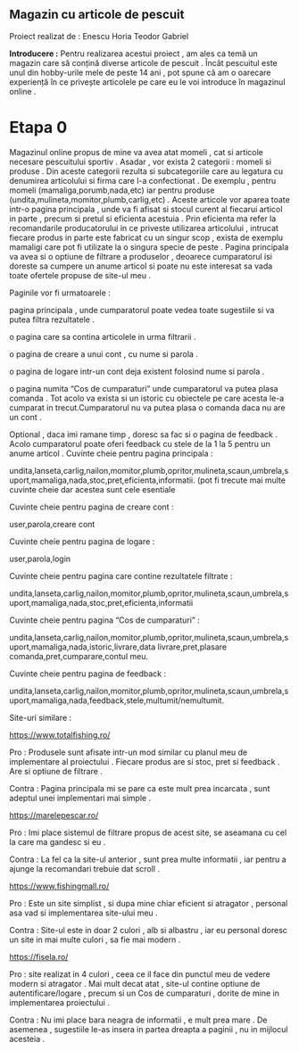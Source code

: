 ## Magazin cu articole de pescuit

Proiect realizat de : Enescu Horia Teodor Gabriel

**Introducere :** Pentru realizarea acestui proiect , am ales ca temă un magazin care să conțină diverse articole de pescuit . Încât pescuitul este unul din hobby-urile mele de peste 14 ani , pot spune că am o oarecare experiență în ce privește articolele pe care eu le voi introduce în magazinul online .

# Etapa 0

  Magazinul online propus de mine va avea atat momeli , cat si articole necesare pescuitului sportiv . Asadar , vor exista 2 categorii : momeli si produse . Din aceste categorii rezulta si subcategoriile care au legatura cu denumirea articolului si firma care l-a confectionat . De exemplu , pentru momeli (mamaliga,porumb,nada,etc) iar pentru produse (undita,mulineta,momitor,plumb,carlig,etc) . Aceste articole vor aparea toate intr-o pagina principala , unde va fi afisat si stocul curent al fiecarui articol in parte , precum si pretul si eficienta acestuia . Prin eficienta ma refer la recomandarile producatorului in ce priveste utilizarea articolului , intrucat fiecare produs in parte este fabricat cu un singur scop , exista de exemplu mamaligi care pot fi utilizate la o singura specie de peste . Pagina principala va avea si o optiune de filtrare a produselor , deoarece cumparatorul isi doreste sa cumpere un anume articol si poate nu este interesat sa vada toate ofertele propuse de site-ul meu .

Paginile vor fi urmatoarele :

pagina principala , unde cumparatorul poate vedea toate sugestiile si va putea filtra rezultatele .

o pagina care sa contina articolele in urma filtrarii .

o pagina de creare a unui cont , cu nume si parola .

o pagina de logare intr-un cont deja existent folosind nume si parola .

o pagina numita “Cos de cumparaturi” unde cumparatorul va putea plasa comanda . Tot acolo va exista si un istoric cu obiectele pe care acesta le-a cumparat in trecut.Cumparatorul nu va putea plasa o comanda daca nu are un cont .

Optional , daca imi ramane timp , doresc sa fac si o pagina de feedback . Acolo cumparatorul poate oferi feedback cu stele de la 1 la 5 pentru un anume articol . Cuvinte cheie pentru pagina principala :

undita,lanseta,carlig,nailon,momitor,plumb,opritor,mulineta,scaun,umbrela,suport,mamaliga,nada,stoc,pret,eficienta,informatii. (pot fi trecute mai multe cuvinte cheie dar acestea sunt cele esentiale

Cuvinte cheie pentru pagina de creare cont :

user,parola,creare cont

Cuvinte cheie pentru pagina de logare :

user,parola,login

Cuvinte cheie pentru pagina care contine rezultatele filtrate :

undita,lanseta,carlig,nailon,momitor,plumb,opritor,mulineta,scaun,umbrela,suport,mamaliga,nada,stoc,pret,eficienta,informatii

Cuvinte cheie pentru pagina “Cos de cumparaturi” :

undita,lanseta,carlig,nailon,momitor,plumb,opritor,mulineta,scaun,umbrela,suport,mamaliga,nada,istoric,livrare,data livrare,pret,plasare comanda,pret,cumparare,contul meu.

Cuvinte cheie pentru pagina de feedback :

undita,lanseta,carlig,nailon,momitor,plumb,opritor,mulineta,scaun,umbrela,suport,mamaliga,nada,feedback,stele,multumit/nemultumit.

Site-uri similare :

https://www.totalfishing.ro/

Pro : Produsele sunt afisate intr-un mod similar cu planul meu de implementare al proiectului . Fiecare produs are si stoc, pret si feedback . Are si optiune de filtrare .

Contra : Pagina principala mi se pare ca este mult prea incarcata , sunt adeptul unei implementari mai simple .

https://marelepescar.ro/

Pro : Imi place sistemul de filtrare propus de acest site, se aseamana cu cel la care ma gandesc si eu .

Contra : La fel ca la site-ul anterior , sunt prea multe informatii , iar pentru a ajunge la recomandari trebuie dat scroll .

https://www.fishingmall.ro/

Pro : Este un site simplist , si dupa mine chiar eficient si atragator , personal asa vad si implementarea site-ului meu .

Contra : Site-ul este in doar 2 culori , alb si albastru , iar eu personal doresc un site in mai multe culori , sa fie mai modern .

https://fisela.ro/

Pro : site realizat in 4 culori , ceea ce il face din punctul meu de vedere modern si atragator . Mai mult decat atat , site-ul contine optiune de autentificare/logare , precum si un Cos de cumparaturi , dorite de mine in implementarea proiectului .

Contra : Nu imi place bara neagra de informatii , e mult prea mare . De asemenea , sugestiile le-as insera in partea dreapta a paginii , nu in mijlocul acesteia .
